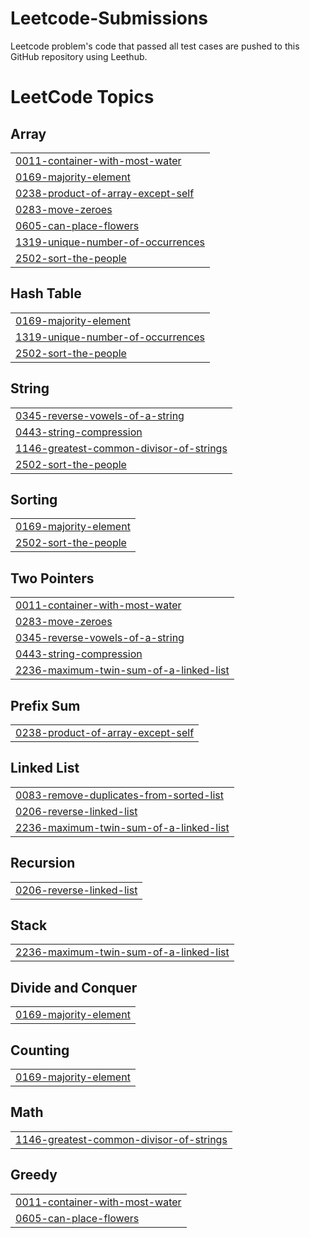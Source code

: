 # Leetcode-Submissions
Leetcode problem's code that passed all test cases are pushed to this GitHub repository using Leethub.

<!---LeetCode Topics Start-->
# LeetCode Topics
## Array
|  |
| ------- |
| [0011-container-with-most-water](https://github.com/PadmeshSharma/Leetcode-Submissions/tree/master/0011-container-with-most-water) |
| [0169-majority-element](https://github.com/PadmeshSharma/Leetcode-Submissions/tree/master/0169-majority-element) |
| [0238-product-of-array-except-self](https://github.com/PadmeshSharma/Leetcode-Submissions/tree/master/0238-product-of-array-except-self) |
| [0283-move-zeroes](https://github.com/PadmeshSharma/Leetcode-Submissions/tree/master/0283-move-zeroes) |
| [0605-can-place-flowers](https://github.com/PadmeshSharma/Leetcode-Submissions/tree/master/0605-can-place-flowers) |
| [1319-unique-number-of-occurrences](https://github.com/PadmeshSharma/Leetcode-Submissions/tree/master/1319-unique-number-of-occurrences) |
| [2502-sort-the-people](https://github.com/PadmeshSharma/Leetcode-Submissions/tree/master/2502-sort-the-people) |
## Hash Table
|  |
| ------- |
| [0169-majority-element](https://github.com/PadmeshSharma/Leetcode-Submissions/tree/master/0169-majority-element) |
| [1319-unique-number-of-occurrences](https://github.com/PadmeshSharma/Leetcode-Submissions/tree/master/1319-unique-number-of-occurrences) |
| [2502-sort-the-people](https://github.com/PadmeshSharma/Leetcode-Submissions/tree/master/2502-sort-the-people) |
## String
|  |
| ------- |
| [0345-reverse-vowels-of-a-string](https://github.com/PadmeshSharma/Leetcode-Submissions/tree/master/0345-reverse-vowels-of-a-string) |
| [0443-string-compression](https://github.com/PadmeshSharma/Leetcode-Submissions/tree/master/0443-string-compression) |
| [1146-greatest-common-divisor-of-strings](https://github.com/PadmeshSharma/Leetcode-Submissions/tree/master/1146-greatest-common-divisor-of-strings) |
| [2502-sort-the-people](https://github.com/PadmeshSharma/Leetcode-Submissions/tree/master/2502-sort-the-people) |
## Sorting
|  |
| ------- |
| [0169-majority-element](https://github.com/PadmeshSharma/Leetcode-Submissions/tree/master/0169-majority-element) |
| [2502-sort-the-people](https://github.com/PadmeshSharma/Leetcode-Submissions/tree/master/2502-sort-the-people) |
## Two Pointers
|  |
| ------- |
| [0011-container-with-most-water](https://github.com/PadmeshSharma/Leetcode-Submissions/tree/master/0011-container-with-most-water) |
| [0283-move-zeroes](https://github.com/PadmeshSharma/Leetcode-Submissions/tree/master/0283-move-zeroes) |
| [0345-reverse-vowels-of-a-string](https://github.com/PadmeshSharma/Leetcode-Submissions/tree/master/0345-reverse-vowels-of-a-string) |
| [0443-string-compression](https://github.com/PadmeshSharma/Leetcode-Submissions/tree/master/0443-string-compression) |
| [2236-maximum-twin-sum-of-a-linked-list](https://github.com/PadmeshSharma/Leetcode-Submissions/tree/master/2236-maximum-twin-sum-of-a-linked-list) |
## Prefix Sum
|  |
| ------- |
| [0238-product-of-array-except-self](https://github.com/PadmeshSharma/Leetcode-Submissions/tree/master/0238-product-of-array-except-self) |
## Linked List
|  |
| ------- |
| [0083-remove-duplicates-from-sorted-list](https://github.com/PadmeshSharma/Leetcode-Submissions/tree/master/0083-remove-duplicates-from-sorted-list) |
| [0206-reverse-linked-list](https://github.com/PadmeshSharma/Leetcode-Submissions/tree/master/0206-reverse-linked-list) |
| [2236-maximum-twin-sum-of-a-linked-list](https://github.com/PadmeshSharma/Leetcode-Submissions/tree/master/2236-maximum-twin-sum-of-a-linked-list) |
## Recursion
|  |
| ------- |
| [0206-reverse-linked-list](https://github.com/PadmeshSharma/Leetcode-Submissions/tree/master/0206-reverse-linked-list) |
## Stack
|  |
| ------- |
| [2236-maximum-twin-sum-of-a-linked-list](https://github.com/PadmeshSharma/Leetcode-Submissions/tree/master/2236-maximum-twin-sum-of-a-linked-list) |
## Divide and Conquer
|  |
| ------- |
| [0169-majority-element](https://github.com/PadmeshSharma/Leetcode-Submissions/tree/master/0169-majority-element) |
## Counting
|  |
| ------- |
| [0169-majority-element](https://github.com/PadmeshSharma/Leetcode-Submissions/tree/master/0169-majority-element) |
## Math
|  |
| ------- |
| [1146-greatest-common-divisor-of-strings](https://github.com/PadmeshSharma/Leetcode-Submissions/tree/master/1146-greatest-common-divisor-of-strings) |
## Greedy
|  |
| ------- |
| [0011-container-with-most-water](https://github.com/PadmeshSharma/Leetcode-Submissions/tree/master/0011-container-with-most-water) |
| [0605-can-place-flowers](https://github.com/PadmeshSharma/Leetcode-Submissions/tree/master/0605-can-place-flowers) |
<!---LeetCode Topics End-->